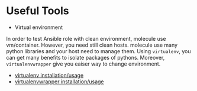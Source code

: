 # Useful Tools

- Virtual environment

In order to test Ansible role with clean environment, molecule use vm/container. However, you need still clean hosts. molecule use many python libraries and your host need to manage them. Using `virtualenv`, you can get many benefits to isolate packages of pythons. Moreover, `virtualenvwrapper` give you eaiser way to change environment. 

- [virtualenv installation/usage](./virtualenv.md)
- [virtualenvwrapper installation/usage](./virtualenvwrapper.md)